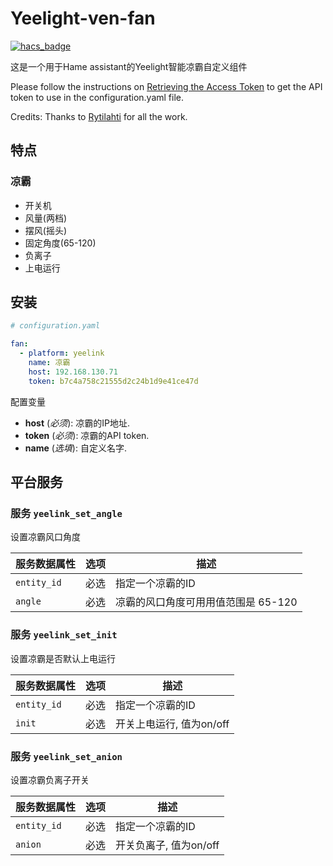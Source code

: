 # Yeelight-ven-fan

[![hacs_badge](https://img.shields.io/badge/HACS-Default-orange.svg)](https://github.com/custom-components/hacs)

这是一个用于Hame assistant的Yeelight智能凉霸自定义组件

Please follow the instructions on [Retrieving the Access Token](https://www.home-assistant.io/components/vacuum.xiaomi_miio/#retrieving-the-access-token) to get the API token to use in the configuration.yaml file.

Credits: Thanks to [Rytilahti](https://github.com/rytilahti/python-miio) for all the work.


## 特点

### 凉霸
* 开关机
* 风量(两档)
* 摆风(摇头)
* 固定角度(65-120)
* 负离子
* 上电运行

## 安装


```yaml
# configuration.yaml

fan:
  - platform: yeelink
    name: 凉霸
    host: 192.168.130.71
    token: b7c4a758c21555d2c24b1d9e41ce47d
```
配置变量
- **host** (*必须*): 凉霸的IP地址.
- **token** (*必须*): 凉霸的API token.
- **name** (*选填*): 自定义名字.

## 平台服务

### 服务  `yeelink_set_angle`

设置凉霸风口角度

| 服务数据属性               | 选项      | 描述                                                                       |
|---------------------------|----------|----------------------------------------------------------------------------|
| `entity_id`               |      必选 | 指定一个凉霸的ID                                                            |
| `angle`                   |      必选 | 凉霸的风口角度可用用值范围是 65-120                                          |

### 服务  `yeelink_set_init`

设置凉霸是否默认上电运行

| 服务数据属性               | 选项      | 描述                                                                       |
|---------------------------|----------|----------------------------------------------------------------------------|
| `entity_id`               |      必选 | 指定一个凉霸的ID                                                            |
| `init`                    |      必选 | 开关上电运行, 值为on/off                                                    |

### 服务  `yeelink_set_anion`

设置凉霸负离子开关

| 服务数据属性               | 选项      | 描述                                                                       |
|---------------------------|----------|----------------------------------------------------------------------------|
| `entity_id`               |      必选 | 指定一个凉霸的ID                                                            |
| `anion`                   |      必选 | 开关负离子, 值为on/off                                                      |

